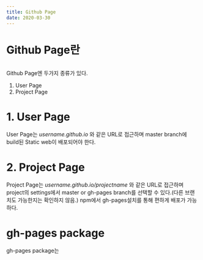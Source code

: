 ```yaml
---
title: Github Page
date: 2020-03-30
---
```


# Github Page란   
```

```

Github Page엔 두가지 종류가 있다.   

1. User Page   
2. Project Page   

# 1. User Page   
User Page는 *username.github.io* 와 같은 URL로 접근하며 master branch에 build된 Static web이 배포되어야 한다.

# 2. Project Page   
Project Page는 *username.github.io/projectname* 와 같은 URL로 접근하며 project의 settings에서 master or gh-pages branch를 선택할 수 있다.(다른 브랜치도 가능한지는 확인하지 않음.)
npm에서 gh-pages설치를 통해 편하게 배포가 가능하다.

# gh-pages package   
gh-pages package는